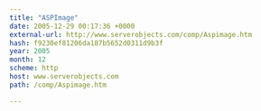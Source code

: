 ```yaml
---
title: "ASPImage"
date: 2005-12-29 00:17:36 +0000
external-url: http://www.serverobjects.com/comp/Aspimage.htm
hash: f9230ef81206da187b5652d0311d9b3f
year: 2005
month: 12
scheme: http
host: www.serverobjects.com
path: /comp/Aspimage.htm

---
```



